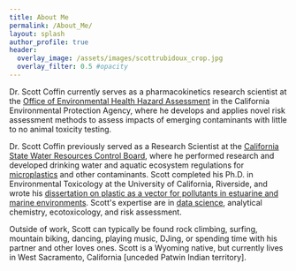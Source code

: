 ```yaml
---
title: About Me
permalink: /About_Me/
layout: splash
author_profile: true
header:
  overlay_image: /assets/images/scottrubidoux_crop.jpg
  overlay_filter: 0.5 #opacity
---
```


Dr. Scott Coffin currently serves as a pharmacokinetics research scientist at the [Office of Environmental Health Hazard Assessment](https://oehha.ca.gov/) in the California Environmental Protection Agency, where he develops and applies novel risk assessment methods to assess impacts of emerging contaminants with little to no animal toxicity testing.

Dr. Scott Coffin previously served as a Research Scientist at the [California State Water Resources Control Board](https://agency.calepa.ca.gov/StaffDirectory/detail.asp?UID=69294&BDO=7&VW=DET), where he performed research and developed drinking water and aquatic ecosystem regulations for [microplastics](https://www.waterboards.ca.gov/drinking_water/certlic/drinkingwater/microplastics.html) and other contaminants. Scott completed his Ph.D. in Environmental Toxicology at the University of California, Riverside, and wrote his [dissertation on plastic as a vector for pollutants in estuarine and marine environments](https://www.proquest.com/dissertations-theses/plastic-as-vector-pollutants-estuarine-marine/docview/2188322076/se-2?accountid=201395). Scott's expertise are in [data science](https://github.com/ScottCoffin), analytical chemistry, ecotoxicology, and risk assessment.

Outside of work, Scott can typically be found rock climbing, surfing, mountain biking, dancing, playing music, DJing, or spending time with his partner and other loves ones. Scott is a Wyoming native, but currently lives in West Sacramento, California [unceded Patwin Indian territory].
